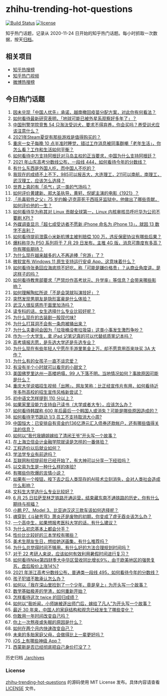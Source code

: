 # zhihu-trending-hot-questions

[![Build Status](https://github.com/justjavac/zhihu-trending-hot-questions/workflows/ci/badge.svg?branch=master)](https://github.com/justjavac/zhihu-trending-hot-questions/actions)
[![license](https://img.shields.io/github/license/justjavac/zhihu-trending-hot-questions)](https://github.com/justjavac/zhihu-trending-hot-questions/blob/master/LICENSE)

知乎热门话题，记录从 2020-11-24 日开始的知乎热门话题。每小时抓取一次数据，按天[归档](./archives)。

## 相关项目

- [知乎热搜榜](https://github.com/justjavac/zhihu-trending-top-search)
- [知乎热门视频](https://github.com/justjavac/zhihu-trending-hot-video)
- [微博热搜榜](https://github.com/justjavac/weibo-trending-hot-search)

## 今日热门话题

<!-- BEGIN -->
<!-- 最后更新时间 Sat Jun 26 2021 03:01:09 GMT+0800 (China Standard Time) -->

1. [因未兑现「中国人优先」承诺，越南撤回疫苗分配方案，对此你有何看法？](https://www.zhihu.com/question/467422127)
2. [如何看待最新研究表明，「地球可能已被外星系观察好多年了」？](https://www.zhihu.com/question/467357820)
3. [中国刑警学院竞售 54
   只淘汰受训犬，要求不得弃养，你会买吗？养受训犬应该注意什么？](https://www.zhihu.com/question/467076616)
4. [2021年Steam夏促有那些游戏是值得购买的？](https://www.zhihu.com/question/448735697)
5. [重庆一女子每晚 10
   点半准时睡觉，错过工作消息被同事群嘲「老年生活」，你怎么看？工作和生活如何平衡？](https://www.zhihu.com/question/467374229)
6. [如何看待中方支持阿根廷对马岛主权的正当要求，中国为什么支持阿根廷？](https://www.zhihu.com/question/467311565)
7. [2021 年山东高考分数线公布，一段线
   444，如何看待今年的分数线？](https://www.zhihu.com/question/466845954)
8. [有什么东西是外国人吃，而中国人不吃的？](https://www.zhihu.com/question/314472784)
9. [我现在的成绩不上不下，985可以报吉大，大连理工，211可以南航，南理工，武汉理工，应该怎么选择？](https://www.zhihu.com/question/408865252)
10. [世界上真的有「杀气」这一类的气场吗？](https://www.zhihu.com/question/30889739)
11. [如何评价黄建新、郑大圣执导，黄轩、倪妮主演的电影《1921》？](https://www.zhihu.com/question/461704613)
12. [「杀毒软件之父」75
    岁约翰·迈克菲死于西班牙监狱中，他做出了哪些贡献，如何评价他的一生？](https://www.zhihu.com/question/466970484)
13. [如何看待华为称其对 Linux 贡献全球第一，Linux 内核审核员呼吁华为公司不要刷 KPI
    ?](https://www.zhihu.com/question/466395247)
14. [外媒调查显示「超七成受访者不愿新 iPhone 命名为 iPhone 13」，就因 13
    数字不吉利？](https://www.zhihu.com/question/466783287)
15. [如何看待提前泄露小米新机博主被判赔偿 100
    万，违反保密协议有哪些后果？](https://www.zhihu.com/question/467194586)
16. [爆料称华为 P50 系列将于 7 月 29 日发布，主推 4G
    版，消息可靠度有多高？你有哪些期待？](https://www.zhihu.com/question/466619748)
17. [为什么现在越来越多的人不再追捧「穷游」了？](https://www.zhihu.com/question/464479994)
18. [微软宣布 Windows 11 原生支持运行安卓
    App，这意味着什么？](https://www.zhihu.com/question/467245680)
19. [如何看待张勇回应海底捞不好吃，称「可能是嫌价格贵」？从商业角度讲，是这样子的吗？](https://www.zhihu.com/question/467212754)
20. [如何看待教育部要求「严禁炒作高考状元、升学率」等信息？会带来哪些影响？](https://www.zhihu.com/question/466739033)
21. [如何理解陶虹所说「不是会哭就叫演技好」？](https://www.zhihu.com/question/466270106)
22. [突然发现男朋友是隐形富豪是什么体验？](https://www.zhihu.com/question/271344191)
23. [武汉人很反感热干面里加汤吗？](https://www.zhihu.com/question/327570954)
24. [读专科的话，女生选择什么专业比较好呢？](https://www.zhihu.com/question/306595000)
25. [为什么现在的古装剧一股现代味?](https://www.zhihu.com/question/459603184)
26. [为什么打耳洞不会有一条肉被捅出来？](https://www.zhihu.com/question/304771389)
27. [为什么夫妻间会因为「垃圾桶没套垃圾袋」这类小事发生激烈争吵？](https://www.zhihu.com/question/25831538)
28. [作为一个大学生，拿 iPad 记笔记真的可以代替纸质笔记本吗？](https://www.zhihu.com/question/304770209)
29. [高考填报志愿，是先选大学还是先选专业？](https://www.zhihu.com/question/448959184)
30. [为什么现在有些年轻人宁愿在手游里氪金上万，却不愿意用百来块买 3A
    大作？](https://www.zhihu.com/question/466910345)
31. [为什么有的女孩子一直不谈恋爱？](https://www.zhihu.com/question/462067413)
32. [有没有半个小时就可以看完的小甜文？](https://www.zhihu.com/question/447942198)
33. [美国佛罗里达州一高楼坍塌，99
    人下落不明，当地情况如何？事故原因可能是什么？](https://www.zhihu.com/question/467303333)
34. [重庆大学说唱招生视频「出圈」，网友笑称：比正经宣传片有用，如何看待近年多所高校的招生宣传风格新尝试？](https://www.zhihu.com/question/467010930)
35. [初中语文怎样提到 110 分以上？](https://www.zhihu.com/question/311901970)
36. [如果家里没能力支持自己读书（大学或者大专），应该怎么办？](https://www.zhihu.com/question/464706143)
37. [如何看待韩媒称 600
    年后最后一个韩国人或消失？可能是哪些原因造成的？](https://www.zhihu.com/question/466322719)
38. [如何看待字节跳动 1/3 员工不支持取消大小周?](https://www.zhihu.com/question/466269557)
39. [中国恒大：已安排自有资金约136亿港元汇入债券还款帐户，还有哪些值得关注的信息？](https://www.zhihu.com/question/467036379)
40. [如何以“我代我嫡姐嫁给了清闲王爷”开头写一个故事？](https://www.zhihu.com/question/429819296)
41. [在上海立信会计金融学院就读是怎样的一番体验？](https://www.zhihu.com/question/62838644)
42. [工程造价以后就业如何？](https://www.zhihu.com/question/453195740)
43. [学法学专业有前途吗？](https://www.zhihu.com/question/330089148)
44. [互联网秋招提前批已经开始了，有大神可以分享一下经验吗？](https://www.zhihu.com/question/462618672)
45. [以交易为生是一种什么样的体验?](https://www.zhihu.com/question/455220725)
46. [有哪些你吹爆的言情小说？](https://www.zhihu.com/question/372499759)
47. [如果有一个按钮，按下去之后人类现存的AI技术立刻消失，会对人类社会造成什么影响？](https://www.zhihu.com/question/466856637)
48. [文科生大学选什么专业比较好？](https://www.zhihu.com/question/433395562)
49. [6 月 25
    日拉萨至林芝铁路开通运营，结束藏东南不通铁路的历史，你有什么期待与祝福？](https://www.zhihu.com/question/467355627)
50. [小鹏 P7、Model 3、比亚迪汉这三款车该如何选择呢？](https://www.zhihu.com/question/398543524)
51. [魂穿到《斗破苍穹》萧炎还是废物的初期，你变成了虚无吞炎该怎么办？](https://www.zhihu.com/question/466670709)
52. [一个高中生，如果想报考医科大学的话，有什么建议？](https://www.zhihu.com/question/312366267)
53. [为什么初恋基本上都会分手？](https://www.zhihu.com/question/24684849)
54. [性价比比较好的三本学校有哪些？](https://www.zhihu.com/question/281705993)
55. [美术生朋友生日，想给她送画集，有什么推荐吗？](https://www.zhihu.com/question/393687756)
56. [为什么总觉得时间不够用，有什么好的方法合理规划时间吗？](https://www.zhihu.com/question/466307798)
57. [对于 22 考研人来说，应该如何有效利用暑假时间进行复习？](https://www.zhihu.com/question/467052889)
58. [如何看待Nike第四财季大中华区营收同比增长9%，由于欧美地区的强势复苏，盘后股价上涨14%?](https://www.zhihu.com/question/467305457)
59. [2021 年浙江高考分数线公布，普通类一段线
    495，如何看待今年的分数线？](https://www.zhihu.com/question/466845767)
60. [孩子犯错不敢承认怎么办？](https://www.zhihu.com/question/466576477)
61. [如何以「我在深山里捡到了一个少年，竟是皇上」为开头写一个故事？](https://www.zhihu.com/question/395667394)
62. [数学基础极差的学渣，如何重新开始？](https://www.zhihu.com/question/38656943)
63. [怎样看待这次 twice 的回归成绩？](https://www.zhihu.com/question/464529405)
64. [如何以“我听闻，小师妹被逐出师门后，嫁给了凡人”为开头写一个故事？](https://www.zhihu.com/question/462632432)
65. [最近 30 年来，中国人的家庭结构和观念已经发生了哪些变化？](https://www.zhihu.com/question/465583973)
66. [你敢用一年时间改变自己吗？](https://www.zhihu.com/question/437098355)
67. [你上一次熬夜或失眠的原因是什么？](https://www.zhihu.com/question/467083147)
68. [如何在两个月内快速改变自己？](https://www.zhihu.com/question/451986493)
69. [未来的多胎家庭父母，会做得比上一辈更好吗？](https://www.zhihu.com/question/465581886)
70. [iOS 上有哪些神级 App？](https://www.zhihu.com/question/27699000)
71. [西蒙斯是否已经彻底把自己身价打没了？](https://www.zhihu.com/question/466309949)

<!-- END -->

历史归档 [./archives](./archives)

### License

[zhihu-trending-hot-questions](https://github.com/justjavac/zhihu-trending-hot-questions)
的源码使用 MIT License 发布。具体内容请查看 [LICENSE](./LICENSE) 文件。
